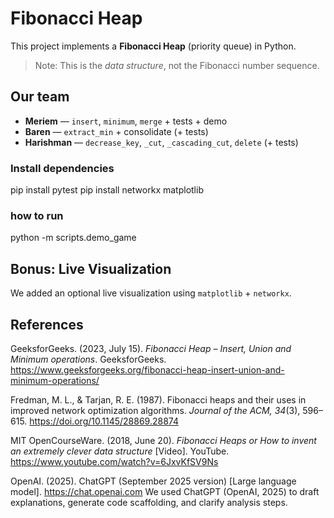 # Fibonacci Heap 

This project implements a **Fibonacci Heap** (priority queue) in Python.  
> Note: This is the *data structure*, not the Fibonacci number sequence.

## Our team
- **Meriem** — `insert`, `minimum`, `merge` + tests + demo  
- **Baren** — `extract_min` + consolidate (+ tests)  
- **Harishman** — `decrease_key`, `_cut`, `_cascading_cut`, `delete` (+ tests)

### Install dependencies
pip install pytest
pip install networkx matplotlib


### how to run 
python -m scripts.demo_game
  
## Bonus: Live Visualization
We added an optional live visualization using `matplotlib` + `networkx`.

## References 

GeeksforGeeks. (2023, July 15). *Fibonacci Heap – Insert, Union and Minimum operations*. GeeksforGeeks. https://www.geeksforgeeks.org/fibonacci-heap-insert-union-and-minimum-operations/

Fredman, M. L., & Tarjan, R. E. (1987). Fibonacci heaps and their uses in improved network optimization algorithms. *Journal of the ACM, 34*(3), 596–615. https://doi.org/10.1145/28869.28874

MIT OpenCourseWare. (2018, June 20). *Fibonacci Heaps or How to invent an extremely clever data structure* [Video]. YouTube. https://www.youtube.com/watch?v=6JxvKfSV9Ns

OpenAI. (2025). ChatGPT (September 2025 version) [Large language model]. https://chat.openai.com
We used ChatGPT (OpenAI, 2025) to draft explanations, generate code scaffolding, and clarify analysis steps.
